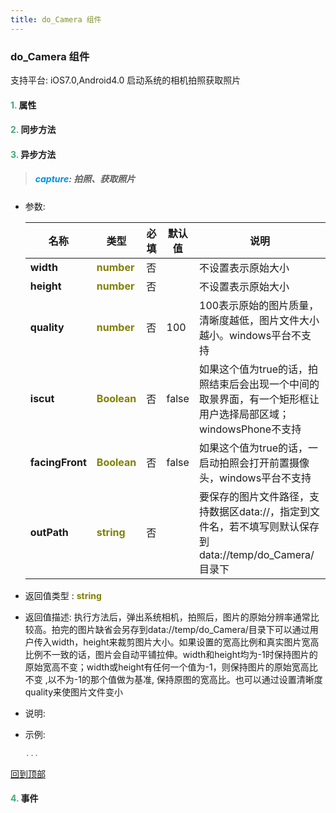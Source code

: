 ```yaml
---
title: do_Camera 组件
---
```


### do_Camera 组件

 支持平台: iOS7.0,Android4.0
 启动系统的相机拍照获取照片


#### <font color ='#40A977'>**1.**</font> 属性

#### <font color ='#40A977'>**2.**</font> 同步方法

#### <font color ='#40A977'>**3.**</font> 异步方法

>##### <font color ='#0092db'>**capture**</font>: 拍照、获取照片

- 参数:

  名称 | 类型 |必填|默认值|说明
  ---- |-------------  |--------------|--------|------
  **width** |<font color ='#808000'>**number**</font> | 否 | |不设置表示原始大小
  **height** |<font color ='#808000'>**number**</font> | 否 | |不设置表示原始大小
  **quality** |<font color ='#808000'>**number**</font> | 否 | 100|100表示原始的图片质量，清晰度越低，图片文件大小越小。windows平台不支持
  **iscut** |<font color ='#808000'>**Boolean**</font> | 否 | false|如果这个值为true的话，拍照结束后会出现一个中间的取景界面，有一个矩形框让用户选择局部区域；windowsPhone不支持
  **facingFront** |<font color ='#808000'>**Boolean**</font> | 否 | false|如果这个值为true的话，一启动拍照会打开前置摄像头，windows平台不支持
  **outPath** |<font color ='#808000'>**string**</font> | 否 | |要保存的图片文件路径，支持数据区data://，指定到文件名，若不填写则默认保存到data://temp/do_Camera/目录下
- 返回值类型 : <font color ='#808000'>**string**</font>
- 返回值描述: 执行方法后，弹出系统相机，拍照后，图片的原始分辨率通常比较高。拍完的图片缺省会另存到data://temp/do_Camera/目录下可以通过用户传入width，height来裁剪图片大小。如果设置的宽高比例和真实图片宽高比例不一致的话，图片会自动平铺拉伸。width和height均为-1时保持图片的原始宽高不变；width或height有任何一个值为-1，则保持图片的原始宽高比不变 ,以不为-1的那个值做为基准, 保持原图的宽高比。也可以通过设置清晰度quality来使图片文件变小
- 说明: 
- 示例:

  ```javascript
  ...

  ```

[回到顶部](#top)


#### <font color ='#40A977'>**4.**</font> 事件



